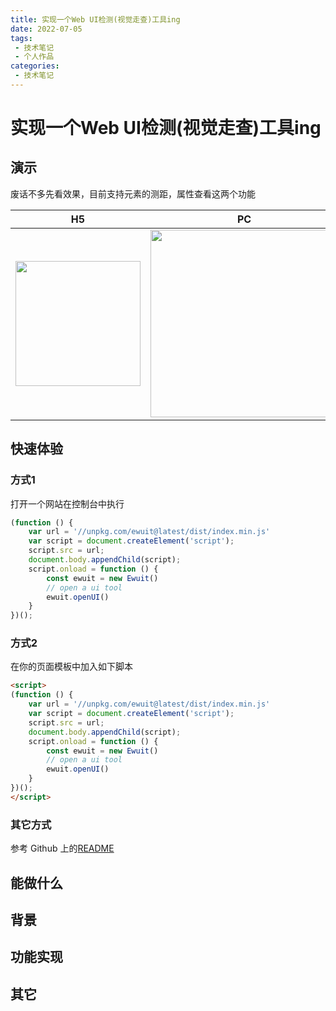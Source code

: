 ```yaml
---
title: 实现一个Web UI检测(视觉走查)工具ing
date: 2022-07-05
tags:
 - 技术笔记
 - 个人作品
categories:
 - 技术笔记
---
```

# 实现一个Web UI检测(视觉走查)工具ing

## 演示
废话不多先看效果，目前支持元素的测距，属性查看这两个功能

| H5                                                                                             | PC                                                                                             |
| ---------------------------------------------------------------------------------------------- | ---------------------------------------------------------------------------------------------- |
| <img src="https://img.cdn.sugarat.top/mdImg/MTY0OTA4NDk4MDg4Nw==ewuit-h5.gif" width="200px" /> | <img src="https://img.cdn.sugarat.top/mdImg/MTY0OTA4MzcwNTUzNQ==ewuit-pc.gif" width="300px" /> |

## 快速体验
### 方式1
打开一个网站在控制台中执行
```js
(function () {
    var url = '//unpkg.com/ewuit@latest/dist/index.min.js'
    var script = document.createElement('script');
    script.src = url;
    document.body.appendChild(script);
    script.onload = function () { 
        const ewuit = new Ewuit()
        // open a ui tool
        ewuit.openUI()
    }
})();
```

### 方式2
在你的页面模板中加入如下脚本
```html
<script>
(function () {
    var url = '//unpkg.com/ewuit@latest/dist/index.min.js'
    var script = document.createElement('script');
    script.src = url;
    document.body.appendChild(script);
    script.onload = function () { 
        const ewuit = new Ewuit()
        // open a ui tool
        ewuit.openUI()
    }
})();
</script>
```
### 其它方式
参考 Github 上的[README](https://github.com/Desain7/ewuit)

## 能做什么

## 背景

## 功能实现

## 其它

